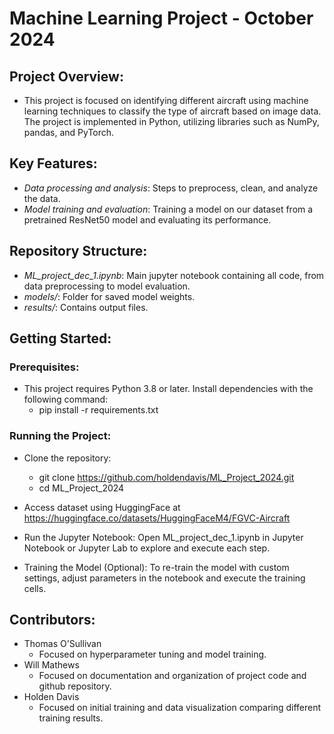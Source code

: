 # Machine Learning Project - October 2024

## Project Overview:
- This project is focused on identifying different aircraft using machine learning techniques to classify the type of aircraft based on image data. The project is implemented in Python, utilizing libraries such as NumPy, pandas, and PyTorch.

## Key Features:
- *Data processing and analysis*: Steps to preprocess, clean, and analyze the data.
- *Model training and evaluation*: Training a model on our dataset from a pretrained ResNet50 model and evaluating its performance.

## Repository Structure:
- *ML_project_dec_1.ipynb*: Main jupyter notebook containing all code, from data preprocessing to model evaluation.
- *models/*: Folder for saved model weights.
- *results/*: Contains output files.

## Getting Started:
### Prerequisites:
  - This project requires Python 3.8 or later. Install dependencies with the following command:
    - pip install -r requirements.txt

### Running the Project:
  - Clone the repository:
    - git clone https://github.com/holdendavis/ML_Project_2024.git
    - cd ML_Project_2024
  - Access dataset using HuggingFace at https://huggingface.co/datasets/HuggingFaceM4/FGVC-Aircraft
   
  - Run the Jupyter Notebook: Open ML_project_dec_1.ipynb in Jupyter Notebook or Jupyter Lab to explore and execute each step.
  - Training the Model (Optional): To re-train the model with custom settings, adjust parameters in the notebook and execute the training cells.

## Contributors:
  - Thomas O'Sullivan
      - Focused on hyperparameter tuning and model training.
  - Will Mathews
      - Focused on documentation and organization of project code and github repository. 
  - Holden Davis
      - Focused on initial training and data visualization comparing different training results.
